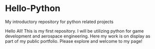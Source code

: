 # Hello-Python
My introductory repository for python related projects

Hello All! This is my first repository. I will be utilizing python for game development and aerospace engineering. Here my work is on display as part of my public portfolio. Please explore and welcome to my page!
